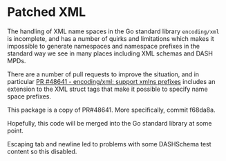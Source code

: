 # Patched XML

The handling of XML name spaces in the Go standard library `encoding/xml` is incomplete,
and has a number of quirks and limitations which makes it impossible to generate
namespaces and namespace prefixes in the standard way we see in many places including
XML schemas and DASH MPDs.

There are a number of pull requests to improve the situation, and in particular
[PR #48641 - encoding/xml: support xmlns prefixes](https://github.com/golang/go/pull/48641)
includes an extension to the XML struct tags that make it possible to specify name
space prefixes.

This package is a copy of PR#48641. More specifically, commit f68da8a.

Hopefully, this code will be merged into the Go standard library at some point.

Escaping tab and newline led to problems with some DASHSchema test content so this disabled.
